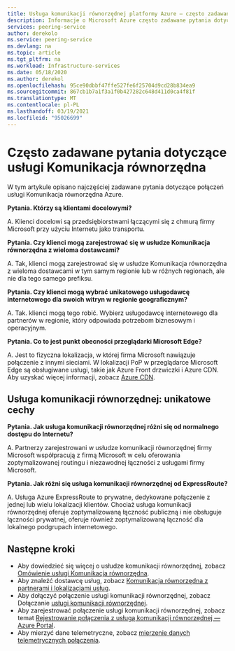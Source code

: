 ```yaml
---
title: Usługa komunikacji równorzędnej platformy Azure — często zadawane pytania
description: Informacje o Microsoft Azure często zadawane pytania dotyczące usługi komunikacji równorzędnej
services: peering-service
author: derekolo
ms.service: peering-service
ms.devlang: na
ms.topic: article
ms.tgt_pltfrm: na
ms.workload: Infrastructure-services
ms.date: 05/18/2020
ms.author: derekol
ms.openlocfilehash: 95ce90dbbf47ffe527fe6f25704d9cd28b834ea9
ms.sourcegitcommit: 867cb1b7a1f3a1f0b427282c648d411d0ca4f81f
ms.translationtype: MT
ms.contentlocale: pl-PL
ms.lasthandoff: 03/19/2021
ms.locfileid: "95026699"
---
```

# <a name="peering-service-faq"></a>Często zadawane pytania dotyczące usługi Komunikacja równorzędna

W tym artykule opisano najczęściej zadawane pytania dotyczące połączeń usługi Komunikacja równorzędna Azure.


**Pytania. Którzy są klientami docelowymi?**

A. Klienci docelowi są przedsiębiorstwami łączącymi się z chmurą firmy Microsoft przy użyciu Internetu jako transportu.

**Pytania. Czy klienci mogą zarejestrować się w usłudze Komunikacja równorzędna z wieloma dostawcami?** 

A. Tak, klienci mogą zarejestrować się w usłudze Komunikacja równorzędna z wieloma dostawcami w tym samym regionie lub w różnych regionach, ale nie dla tego samego prefiksu.

**Pytania. Czy klienci mogą wybrać unikatowego usługodawcę internetowego dla swoich witryn w regionie geograficznym?**

A. Tak. klienci mogą tego robić. Wybierz usługodawcę internetowego dla partnerów w regionie, który odpowiada potrzebom biznesowym i operacyjnym.

**Pytania. Co to jest punkt obecności przeglądarki Microsoft Edge?**

A. Jest to fizyczna lokalizacja, w której firma Microsoft nawiązuje połączenie z innymi sieciami. W lokalizacji PoP w przeglądarce Microsoft Edge są obsługiwane usługi, takie jak Azure Front drzwiczki i Azure CDN. Aby uzyskać więcej informacji, zobacz [Azure CDN](../cdn/cdn-features.md).

## <a name="peering-service-unique-characteristics"></a>Usługa komunikacji równorzędnej: unikatowe cechy

**Pytania. Jak usługa komunikacji równorzędnej różni się od normalnego dostępu do Internetu?**

A. Partnerzy zarejestrowani w usłudze komunikacji równorzędnej firmy Microsoft współpracują z firmą Microsoft w celu oferowania zoptymalizowanej routingu i niezawodnej łączności z usługami firmy Microsoft.  

**Pytania. Jak różni się usługa komunikacji równorzędnej od ExpressRoute?**

A. Usługa Azure ExpressRoute to prywatne, dedykowane połączenie z jednej lub wielu lokalizacji klientów. Chociaż usługa komunikacji równorzędnej oferuje zoptymalizowaną łączność publiczną i nie obsługuje łączności prywatnej, oferuje również zoptymalizowaną łączność dla lokalnego podgrupach internetowego.

## <a name="next-steps"></a>Następne kroki

- Aby dowiedzieć się więcej o usłudze komunikacji równorzędnej, zobacz [Omówienie usługi Komunikacja równorzędna](about.md).
- Aby znaleźć dostawcę usług, zobacz [Komunikacja równorzędna z partnerami i lokalizacjami usług](location-partners.md).
- Aby dołączyć połączenie usługi komunikacji równorzędnej, zobacz Dołączanie [usługi komunikacji równorzędnej](onboarding-model.md).
- Aby zarejestrować połączenie usługi komunikacji równorzędnej, zobacz temat [Rejestrowanie połączenia z usługą komunikacji równorzędnej — Azure Portal](azure-portal.md).
- Aby mierzyć dane telemetryczne, zobacz [mierzenie danych telemetrycznych połączenia](measure-connection-telemetry.md).
